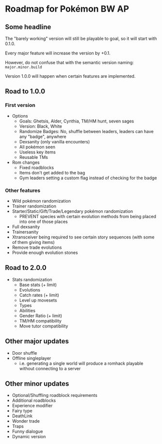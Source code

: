 # Roadmap for Pokémon BW AP

## Some headline

The "barely working" version will still be playable to goal, so it will start with 0.1.0.

Every major feature will increase the version by +0.1.

However, do not confuse that with the semantic version naming: `major.minor.build`

Version 1.0.0 will happen when certain features are implemented.

## Road to 1.0.0

### First version

- Options
  - Goals: Ghetsis, Alder, Cynthia, TM/HM hunt, seven sages
  - Version: Black, White
  - Randomize Badges: No, shuffle between leaders, leaders can have any "badge", anywhere
  - Dexsanity (only vanilla encounters)
  - All pokémon seen
  - Useless key items
  - Reusable TMs
- Rom changes
  - Fixed roadblocks
  - Items don't get added to the bag
  - Gym leaders setting a custom flag instead of checking for the badge

### Other features

- Wild pokémon randomization
- Trainer randomization
- Starter/Static/Gift/Trade/Legendary pokémon randomization
  - PREVENT species with certain evolution methods from being placed into one of those places
- Full dexsanity
- Trainersanity
- Xtransceiver being required to see certain story sequences (with some of them giving items)
- Remove trade evolutions
- Provide enough evolution stones

## Road to 2.0.0

- Stats randomization
  - Base stats (+ limit)
  - Evolutions
  - Catch rates (+ limit)
  - Level up movesets
  - Types
  - Abilities
  - Gender Ratio (+ limit)
  - TM/HM compatibility
  - Move tutor compatibility

## Other major updates

- Door shuffle
- Offline singleplayer
  - i.e. generating a single world will produce a romhack playable without connecting to a server

## Other minor updates

- Optional/Shuffling roadblock requirements
- Additional roadblocks
- Experience modifier
- Fairy type
- DeathLink
- Wonder trade
- Traps
- Funny dialogue
- Dynamic version
